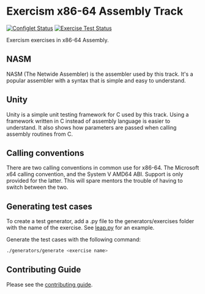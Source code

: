 # Exercism x86-64 Assembly Track

[![Configlet Status](https://github.com/exercism/x86-64-assembly/workflows/configlet/badge.svg)](https://github.com/exercism/x86-64-assembly/actions/workflows/configlet.yml)
[![Exercise Test Status](https://github.com/exercism/x86-64-assembly/workflows/x86-64-assembly%20%2F%20main/badge.svg)](https://github.com/exercism/x86-64-assembly/actions/workflows/ci.yml)

Exercism exercises in x86-64 Assembly.

## NASM

NASM (The Netwide Assembler) is the assembler used by this track. It's a
popular assembler with a syntax that is simple and easy to understand.

## Unity

Unity is a simple unit testing framework for C used by this track. Using a
framework written in C instead of assembly language is easier to understand. It
also shows how parameters are passed when calling assembly routines from C.

## Calling conventions

There are two calling conventions in common use for x86-64. The Microsoft x64
calling convention, and the System V AMD64 ABI. Support is only provided for
the latter. This will spare mentors the trouble of having to switch between the
two.

## Generating test cases

To create a test generator, add a .py file to the generators/exercises folder
with the name of the exercise. See [leap.py](https://github.com/exercism/x86-64-assembly/blob/master/generators/exercises/leap.py) for an example.

Generate the test cases with the following command:

```bash
./generators/generate <exercise name>
```

## Contributing Guide

Please see the [contributing guide](https://github.com/exercism/docs/blob/master/contributing-to-language-tracks/README.md).
